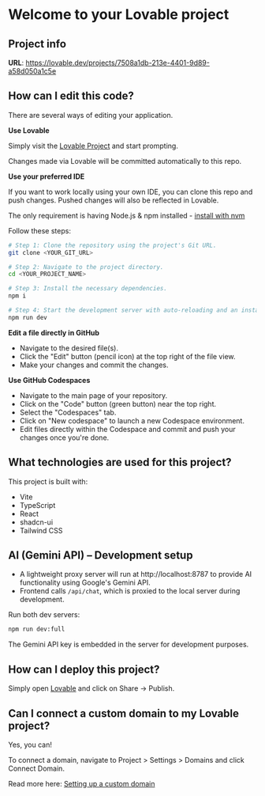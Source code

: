 # Welcome to your Lovable project

## Project info

**URL**: https://lovable.dev/projects/7508a1db-213e-4401-9d89-a58d050a1c5e

## How can I edit this code?

There are several ways of editing your application.

**Use Lovable**

Simply visit the [Lovable Project](https://lovable.dev/projects/7508a1db-213e-4401-9d89-a58d050a1c5e) and start prompting.

Changes made via Lovable will be committed automatically to this repo.

**Use your preferred IDE**

If you want to work locally using your own IDE, you can clone this repo and push changes. Pushed changes will also be reflected in Lovable.

The only requirement is having Node.js & npm installed - [install with nvm](https://github.com/nvm-sh/nvm#installing-and-updating)

Follow these steps:

```sh
# Step 1: Clone the repository using the project's Git URL.
git clone <YOUR_GIT_URL>

# Step 2: Navigate to the project directory.
cd <YOUR_PROJECT_NAME>

# Step 3: Install the necessary dependencies.
npm i

# Step 4: Start the development server with auto-reloading and an instant preview.
npm run dev
```

**Edit a file directly in GitHub**

- Navigate to the desired file(s).
- Click the "Edit" button (pencil icon) at the top right of the file view.
- Make your changes and commit the changes.

**Use GitHub Codespaces**

- Navigate to the main page of your repository.
- Click on the "Code" button (green button) near the top right.
- Select the "Codespaces" tab.
- Click on "New codespace" to launch a new Codespace environment.
- Edit files directly within the Codespace and commit and push your changes once you're done.

## What technologies are used for this project?

This project is built with:

- Vite
- TypeScript
- React
- shadcn-ui
- Tailwind CSS

## AI (Gemini API) – Development setup

- A lightweight proxy server will run at http://localhost:8787 to provide AI functionality using Google's Gemini API.
- Frontend calls `/api/chat`, which is proxied to the local server during development.

Run both dev servers:

```sh
npm run dev:full
```

The Gemini API key is embedded in the server for development purposes.

## How can I deploy this project?

Simply open [Lovable](https://lovable.dev/projects/7508a1db-213e-4401-9d89-a58d050a1c5e) and click on Share -> Publish.

## Can I connect a custom domain to my Lovable project?

Yes, you can!

To connect a domain, navigate to Project > Settings > Domains and click Connect Domain.

Read more here: [Setting up a custom domain](https://docs.lovable.dev/tips-tricks/custom-domain#step-by-step-guide)
